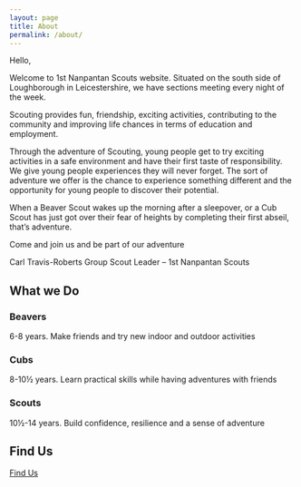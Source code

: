 ```yaml
---
layout: page
title: About
permalink: /about/
---
```


Hello,

Welcome to 1st Nanpantan Scouts website. Situated on the south side of Loughborough in Leicestershire, we have sections meeting every night of the week.

Scouting provides fun, friendship, exciting activities, contributing to the community and improving life chances in terms of education and employment.

Through the adventure of Scouting, young people get to try exciting activities in a safe environment and have their first taste of responsibility. We give young people experiences they will never forget. The sort of adventure we offer is the chance to experience something different and the opportunity for young people to discover their potential.

When a Beaver Scout wakes up the morning after a sleepover, or a Cub Scout has just got over their fear of heights by completing their first abseil, that’s adventure.

Come and join us and be part of our adventure

Carl Travis-Roberts
Group Scout Leader – 1st Nanpantan Scouts

## What we Do

### Beavers

6-8 years. Make friends and try new indoor and outdoor activities

### Cubs 

8-10½ years. Learn practical skills while having adventures with friends

### Scouts

10½-14 years. Build confidence, resilience and a sense of adventure 

## Find Us

[Find Us](https://goo.gl/maps/X8FtP2yMQGx)
